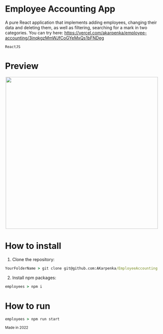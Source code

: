 # Employee Accounting App
A pure React application that implements adding employees, changing their data and deleting them, as well as filtering, searching for a mark in two categories.
You can try here: https://vercel.com/akarpenka/employee-accounting/3inqkgzMmWJfCoGYeMxQs1bFNDeg

`ReactJS`

# Preview 
<p align="center">
  <img src="public/EmployeesApp" width="500"/>
</p>

# How to install 
1. Clone the repository:
```cmd
YourFolderName > git clone git@github.com:AKarpenka/EmployeeAccounting.git
```

2. Install npm packages:
```cmd
employees > npm i
```

# How to run 
```cmd
employees > npm run start
```

<sub>Made in 2022</sub>

